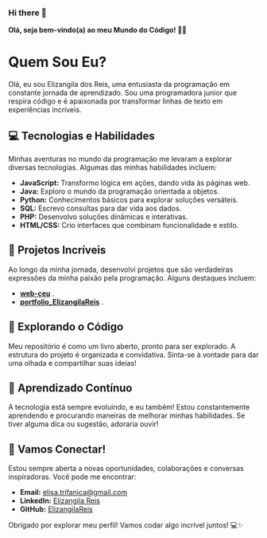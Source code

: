 ### Hi there 👋

**Olá, seja bem-vindo(a) ao meu Mundo do Código! 👋🌟**

# Quem Sou Eu?

Olá, eu sou Elizangila dos Reis, uma entusiasta da programação em constante jornada de aprendizado. Sou uma programadora junior que respira código e é apaixonada por transformar linhas de texto em experiências incríveis.

## 💻 Tecnologias e Habilidades

Minhas aventuras no mundo da programação me levaram a explorar diversas tecnologias. Algumas das minhas habilidades incluem:

- **JavaScript:** Transformo lógica em ações, dando vida às páginas web.
- **Java:** Exploro o mundo da programação orientada a objetos.
- **Python:** Conhecimentos básicos para explorar soluções versáteis.
- **SQL:** Escrevo consultas para dar vida aos dados.
- **PHP:** Desenvolvo soluções dinâmicas e interativas.
- **HTML/CSS:** Crio interfaces que combinam funcionalidade e estilo.

## 🚀 Projetos Incríveis

Ao longo da minha jornada, desenvolvi projetos que são verdadeiras expressões da minha paixão pela programação. Alguns destaques incluem:

- **[web-ceu](https://www.ceu.ao)** .
- **[portfolio_ElizangilaReis](https://portfolio-elizangilareis.netlify.app)** .

## 🌈 Explorando o Código

Meu repositório é como um livro aberto, pronto para ser explorado. A estrutura do projeto é organizada e convidativa. Sinta-se à vontade para dar uma olhada e compartilhar suas ideias!

## 🌱 Aprendizado Contínuo

A tecnologia está sempre evoluindo, e eu também! Estou constantemente aprendendo e procurando maneiras de melhorar minhas habilidades. Se tiver alguma dica ou sugestão, adoraria ouvir!

## 🤝 Vamos Conectar!

Estou sempre aberta a novas oportunidades, colaborações e conversas inspiradoras. Você pode me encontrar:

- **Email:** elisa.trifanica@gmail.com
- **LinkedIn:** [Elizangila Reis](https://www.linkedin.com/in/elizangila-reis-02a514220/)
- **GitHub:** [ElizangilaReis](https://github.com/ElizangilaReis/)

Obrigado por explorar meu perfil! Vamos codar algo incrível juntos! 💻✨

